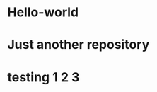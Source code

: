 # Hello-world
Just another repository
===========================
testing 1 2 3
===========================
